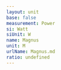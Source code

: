 ```yaml
---
layout: unit
base: false
measurement: Power
si: Watt
siUnit: W
name: Magnus
unit: M
urlName: Magnus.md
ratio: undefined
---
```

